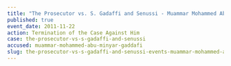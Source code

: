 ```yaml
---
title: "The Prosecutor vs. S. Gadaffi and Senussi - Muammar Mohammed Abu Minyar Gaddafi - Termination of the Case Against Him"
published: true
event_date: 2011-11-22
action: Termination of the Case Against Him
case: the-prosecutor-vs-s-gadaffi-and-senussi
accused: muammar-mohammed-abu-minyar-gaddafi
slug: the-prosecutor-vs-s-gadaffi-and-senussi-events-muammar-mohammed-abu-minyar-gaddafi-termination-of the case against him
---
```

